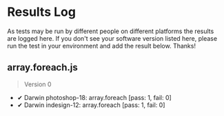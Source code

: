 # Results Log

As tests may be run by different people on different platforms the results are logged here. If you don't see your software version listed here, please run the test in your environment and add the result below. Thanks!

## array.foreach.js

> Version 0

- ✔ Darwin photoshop-18: array.foreach [pass: 1, fail: 0]
- ✔ Darwin indesign-12: array.foreach [pass: 1, fail: 0]